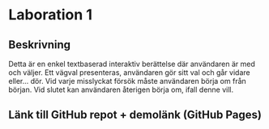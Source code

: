 # Laboration 1

## Beskrivning
Detta är en enkel textbaserad interaktiv berättelse där användaren är med och väljer. Ett vägval presenteras, användaren gör sitt val och går vidare eller... dör. Vid varje misslyckat försök måste användaren börja om från början. Vid slutet kan användaren återigen börja om, ifall denne vill.

## Länk till GitHub repot + demolänk (GitHub Pages)
